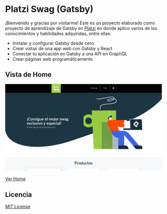 # Platzi Swag (Gatsby)

¡Bienvenido y gracias por visitarme! Este es un proyecto elaborado como proyecto de aprendizaje de Gatsby en [Platzi](https://platzi.com/cursos/gatsby/) en donde aplico varios de los conocimientos y habilidades adquiridas, entre ellas:

- Instalar y configurar Gatsby desde cero
- Crear vistas de una app web con Gatsby y React
- Conectar tu aplicación en Gatsby a una API en GraphQL
- Crear páginas web programáticamente

## Vista de Home

![Home Preview](./.readme-static/home.png)

[Ver Home](https://ps-diegoalesco95.netlify.app)

## Licencia

[MIT License](LICENSE)
